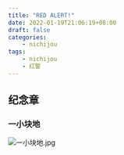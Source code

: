 ```yaml
---
title: "RED ALERT!"
date: 2022-01-19T21:06:19+08:00
draft: false
categories:
    - nichijou
tags:
    - nichijou
    - 红警
---
```


## 纪念章

### 一小块地

![一小块地.jpg](https://s2.loli.net/2022/01/20/oVaLxKBwUEu4SPf.jpg)

